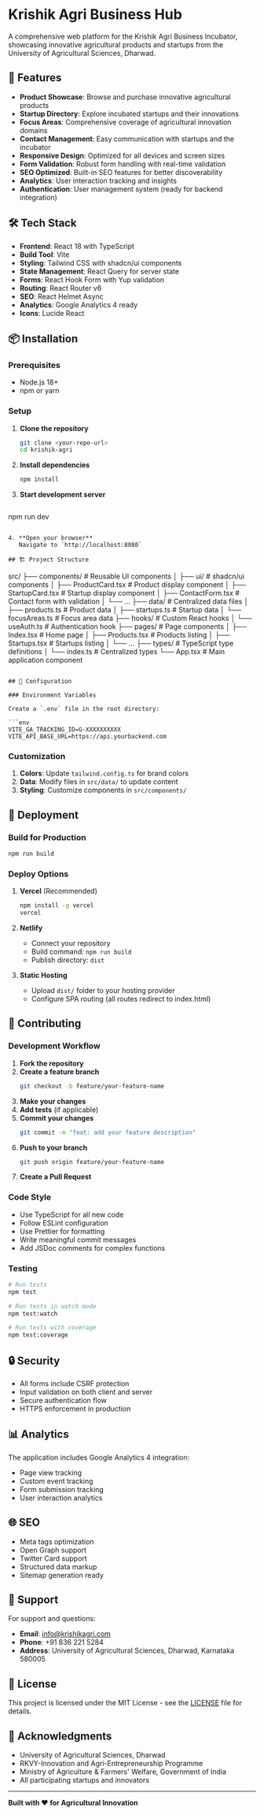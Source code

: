 # Krishik Agri Business Hub

A comprehensive web platform for the Krishik Agri Business Incubator, showcasing innovative agricultural products and startups from the University of Agricultural Sciences, Dharwad.

## 🚀 Features

- **Product Showcase**: Browse and purchase innovative agricultural products
- **Startup Directory**: Explore incubated startups and their innovations
- **Focus Areas**: Comprehensive coverage of agricultural innovation domains
- **Contact Management**: Easy communication with startups and the incubator
- **Responsive Design**: Optimized for all devices and screen sizes
- **Form Validation**: Robust form handling with real-time validation
- **SEO Optimized**: Built-in SEO features for better discoverability
- **Analytics**: User interaction tracking and insights
- **Authentication**: User management system (ready for backend integration)

## 🛠️ Tech Stack

- **Frontend**: React 18 with TypeScript
- **Build Tool**: Vite
- **Styling**: Tailwind CSS with shadcn/ui components
- **State Management**: React Query for server state
- **Forms**: React Hook Form with Yup validation
- **Routing**: React Router v6
- **SEO**: React Helmet Async
- **Analytics**: Google Analytics 4 ready
- **Icons**: Lucide React

## 📦 Installation

### Prerequisites

- Node.js 18+ 
- npm or yarn

### Setup

1. **Clone the repository**
   ```bash
   git clone <your-repo-url>
   cd krishik-agri
   ```

2. **Install dependencies**
   ```bash
   npm install
   ```

3. **Start development server**
   ```bash
npm run dev
```

4. **Open your browser**
   Navigate to `http://localhost:8080`

## 🏗️ Project Structure

```
src/
├── components/          # Reusable UI components
│   ├── ui/             # shadcn/ui components
│   ├── ProductCard.tsx # Product display component
│   ├── StartupCard.tsx # Startup display component
│   ├── ContactForm.tsx # Contact form with validation
│   └── ...
├── data/               # Centralized data files
│   ├── products.ts     # Product data
│   ├── startups.ts     # Startup data
│   └── focusAreas.ts   # Focus area data
├── hooks/              # Custom React hooks
│   └── useAuth.ts      # Authentication hook
├── pages/              # Page components
│   ├── Index.tsx       # Home page
│   ├── Products.tsx    # Products listing
│   ├── Startups.tsx    # Startups listing
│   └── ...
├── types/              # TypeScript type definitions
│   └── index.ts        # Centralized types
└── App.tsx             # Main application component
```

## 🔧 Configuration

### Environment Variables

Create a `.env` file in the root directory:

```env
VITE_GA_TRACKING_ID=G-XXXXXXXXXX
VITE_API_BASE_URL=https://api.yourbackend.com
```

### Customization

1. **Colors**: Update `tailwind.config.ts` for brand colors
2. **Data**: Modify files in `src/data/` to update content
3. **Styling**: Customize components in `src/components/`

## 🚀 Deployment

### Build for Production

```bash
npm run build
```

### Deploy Options

1. **Vercel** (Recommended)
   ```bash
   npm install -g vercel
   vercel
   ```

2. **Netlify**
   - Connect your repository
   - Build command: `npm run build`
   - Publish directory: `dist`

3. **Static Hosting**
   - Upload `dist/` folder to your hosting provider
   - Configure SPA routing (all routes redirect to index.html)

## 📝 Contributing

### Development Workflow

1. **Fork the repository**
2. **Create a feature branch**
   ```bash
   git checkout -b feature/your-feature-name
   ```
3. **Make your changes**
4. **Add tests** (if applicable)
5. **Commit your changes**
   ```bash
   git commit -m "feat: add your feature description"
   ```
6. **Push to your branch**
   ```bash
   git push origin feature/your-feature-name
   ```
7. **Create a Pull Request**

### Code Style

- Use TypeScript for all new code
- Follow ESLint configuration
- Use Prettier for formatting
- Write meaningful commit messages
- Add JSDoc comments for complex functions

### Testing

```bash
# Run tests
npm test

# Run tests in watch mode
npm test:watch

# Run tests with coverage
npm test:coverage
```

## 🔒 Security

- All forms include CSRF protection
- Input validation on both client and server
- Secure authentication flow
- HTTPS enforcement in production

## 📊 Analytics

The application includes Google Analytics 4 integration:

- Page view tracking
- Custom event tracking
- Form submission tracking
- User interaction analytics

## 🌐 SEO

- Meta tags optimization
- Open Graph support
- Twitter Card support
- Structured data markup
- Sitemap generation ready

## 🤝 Support

For support and questions:

- **Email**: info@krishikagri.com
- **Phone**: +91 836 221 5284
- **Address**: University of Agricultural Sciences, Dharwad, Karnataka 580005

## 📄 License

This project is licensed under the MIT License - see the [LICENSE](LICENSE) file for details.

## 🙏 Acknowledgments

- University of Agricultural Sciences, Dharwad
- RKVY-Innovation and Agri-Entrepreneurship Programme
- Ministry of Agriculture & Farmers' Welfare, Government of India
- All participating startups and innovators

---

**Built with ❤️ for Agricultural Innovation**
